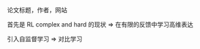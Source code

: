 

 论文标题，作者，网站

首先是 RL complex and hard 的现状 $\Longrightarrow$ 在有限的反馈中学习高维表达

引入自监督学习 $\Longrightarrow$ 对比学习

